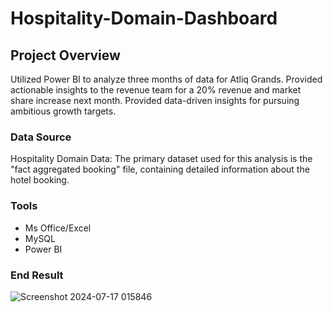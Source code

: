 # Hospitality-Domain-Dashboard

## Project Overview

Utilized Power BI to analyze three months of data for Atliq Grands. Provided actionable insights to the revenue team for a 20% revenue and market share increase next month. Provided data-driven insights for pursuing ambitious growth targets.

### Data Source
Hospitality Domain Data: The primary dataset used for this analysis is the "fact aggregated booking" file, containing detailed information about the hotel booking.

### Tools
- Ms Office/Excel
- MySQL
- Power BI

### End Result

![Screenshot 2024-07-17 015846](https://github.com/user-attachments/assets/6af978b9-6f9b-4f2a-b033-e91bda7b34b1)
